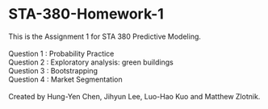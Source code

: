# STA-380-Homework-1
This is the Assignment 1 for STA 380 Predictive Modeling.<br><br>
Question 1 : Probability Practice<br>
Question 2 : Exploratory analysis: green buildings<br>
Question 3 : Bootstrapping<br>
Question 4 : Market Segmentation<br><br>
Created by Hung-Yen Chen, Jihyun Lee, Luo-Hao Kuo and Matthew Zlotnik. 
